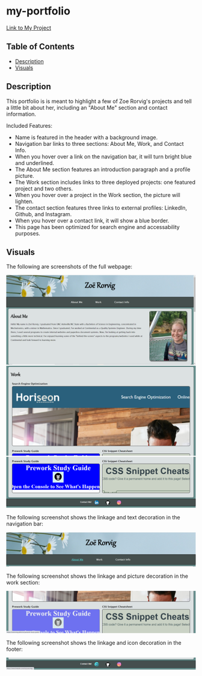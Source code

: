 # my-portfolio

[Link to My Project](https://zoerorvig.github.io/my-portfolio/)

## Table of Contents
- [Description](#description)
- [Visuals](#visuals)

## Description 

This portfolio is is meant to highlight a few of Zoe Rorvig's projects and tell a little bit about her, including an "About Me" section and contact information.

Included Features:
- Name is featured in the header with a background image. 
- Navigation bar links to three sections: About Me, Work, and Contact Info.
- When you hover over a link on the navigation bar, it will turn bright blue and underlined.
- The About Me section features an introduction paragraph and a profile picture. 
- The Work section includes links to three deployed projects: one featured project and two others. 
- When you hover over a project in the Work section, the picture will lighten. 
- The contact section features three links to external profiles: LinkedIn, Github, and Instagram. 
- When you hover over a contact link, it will show a blue border. 
- This page has been optimized for search engine and accessability purposes.

## Visuals 

The following are screenshots of the full webpage:

![screenshot](./assets/images/first-screenshot.PNG)
![screenshot](./assets/images/second-screenshot.PNG)
![screenshot](./assets/images/third-screenshot.PNG)

The following screenshot shows the linkage and text decoration in the navigation bar:

![screenshot](./assets/images/nav-screenshot.PNG)

The following screenshot shows the linkage and picture decoration in the work section:

![screenshot](./assets/images/highlight-screenshot.PNG)

The following screenshot shows the linkage and icon decoration in the footer:

![screenshot](./assets/images/contact-screenshot.PNG)